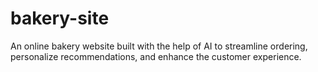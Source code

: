 # bakery-site
An online bakery website built with the help of AI to streamline ordering, personalize recommendations, and enhance the customer experience.


